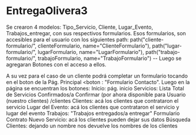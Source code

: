 ﻿# EntregaOlivera3
Se crearon 4 modelos:
Tipo_Servicio, Cliente, Lugar_Evento, Trabajos_entregar, con sus respectivos formularios. Esos formularios, son accesibles para el usuario con los siguientes path:
path("cliente-formulario/", clienteFormulario, name="ClienteFormulario"),
path("lugar-formulario/", lugarFormulario, name="LugarFormulario"),
path("trabajo-formulario/", trabajoFormulario, name="TrabajoFormulario") -- Luego se agregaran Botones con el acceso a ellos.

A su vez para el caso de un cliente podrá completar un formulario tocando en el boton de la Pág. Principal <boton : "Formulario Contacto".
Luego en la página se encuentran los botones:
Inicio: pág. inicio
Servicios: Lista Total de Servicios Confirmados/a Confirmar (por ahora disponible para Usuario (nuestro clientes) /clientes
Clientes:  acá los clientes que contrataron el servicio
Lugar del Evento: acá los clientes que contrataron el servicio y lugar del evento
Trabajos: "Trabajos entregados/a entregar"
Formulario Contrato Nuevo Servicio: acá los clientes pueden dejar sus datos
Búsqueda Clientes: dejando un nombre nos devuelve los nombres de los clientes
